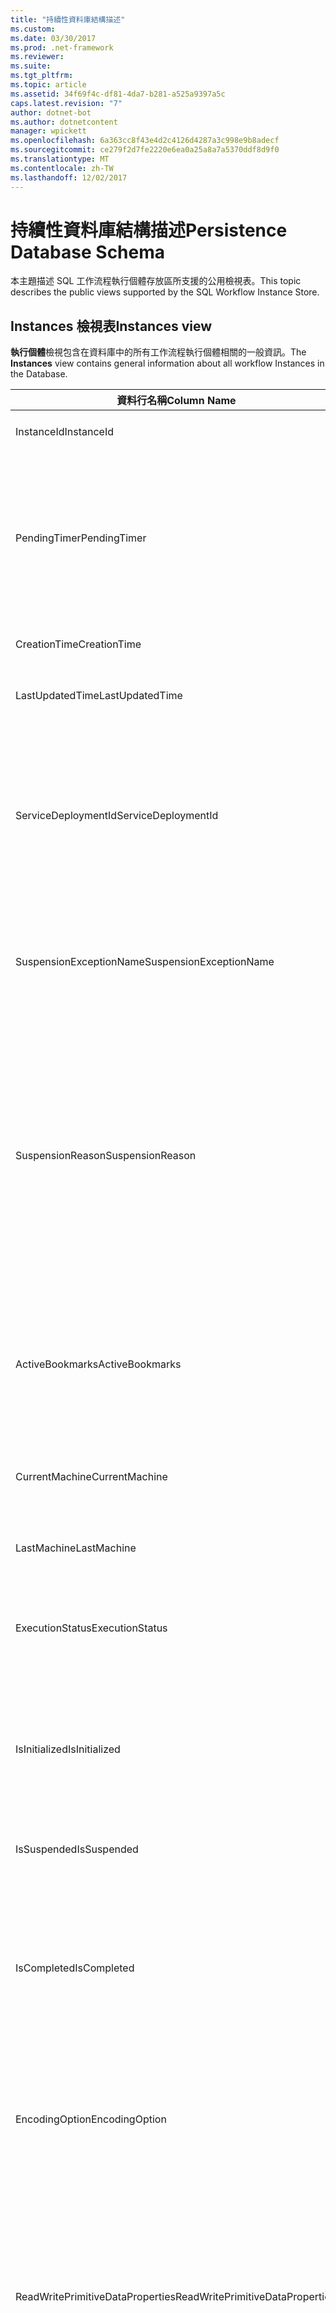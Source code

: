 ```yaml
---
title: "持續性資料庫結構描述"
ms.custom: 
ms.date: 03/30/2017
ms.prod: .net-framework
ms.reviewer: 
ms.suite: 
ms.tgt_pltfrm: 
ms.topic: article
ms.assetid: 34f69f4c-df81-4da7-b281-a525a9397a5c
caps.latest.revision: "7"
author: dotnet-bot
ms.author: dotnetcontent
manager: wpickett
ms.openlocfilehash: 6a363cc8f43e4d2c4126d4287a3c998e9b8adecf
ms.sourcegitcommit: ce279f2d7fe2220e6ea0a25a8a7a5370ddf8d9f0
ms.translationtype: MT
ms.contentlocale: zh-TW
ms.lasthandoff: 12/02/2017
---
```

# <a name="persistence-database-schema"></a><span data-ttu-id="b5f7c-102">持續性資料庫結構描述</span><span class="sxs-lookup"><span data-stu-id="b5f7c-102">Persistence Database Schema</span></span>
<span data-ttu-id="b5f7c-103">本主題描述 SQL 工作流程執行個體存放區所支援的公用檢視表。</span><span class="sxs-lookup"><span data-stu-id="b5f7c-103">This topic describes the public views supported by the SQL Workflow Instance Store.</span></span>  
  
## <a name="instances-view"></a><span data-ttu-id="b5f7c-104">Instances 檢視表</span><span class="sxs-lookup"><span data-stu-id="b5f7c-104">Instances view</span></span>  
 <span data-ttu-id="b5f7c-105">**執行個體**檢視包含在資料庫中的所有工作流程執行個體相關的一般資訊。</span><span class="sxs-lookup"><span data-stu-id="b5f7c-105">The **Instances** view contains general information about all workflow Instances in the Database.</span></span>  
  
|<span data-ttu-id="b5f7c-106">資料行名稱</span><span class="sxs-lookup"><span data-stu-id="b5f7c-106">Column Name</span></span>|<span data-ttu-id="b5f7c-107">資料行型別</span><span class="sxs-lookup"><span data-stu-id="b5f7c-107">Column Type</span></span>|<span data-ttu-id="b5f7c-108">描述</span><span class="sxs-lookup"><span data-stu-id="b5f7c-108">Description</span></span>|  
|-----------------|-----------------|-----------------|  
|<span data-ttu-id="b5f7c-109">InstanceId</span><span class="sxs-lookup"><span data-stu-id="b5f7c-109">InstanceId</span></span>|<span data-ttu-id="b5f7c-110">UniqueIdentifier</span><span class="sxs-lookup"><span data-stu-id="b5f7c-110">UniqueIdentifier</span></span>|<span data-ttu-id="b5f7c-111">工作流程執行個體的識別碼。</span><span class="sxs-lookup"><span data-stu-id="b5f7c-111">The ID of a workflow instance.</span></span>|  
|<span data-ttu-id="b5f7c-112">PendingTimer</span><span class="sxs-lookup"><span data-stu-id="b5f7c-112">PendingTimer</span></span>|<span data-ttu-id="b5f7c-113">DateTime</span><span class="sxs-lookup"><span data-stu-id="b5f7c-113">DateTime</span></span>|<span data-ttu-id="b5f7c-114">表示工作流程在 Delay 活動上遭到封鎖，將在計時器逾時後繼續執行。</span><span class="sxs-lookup"><span data-stu-id="b5f7c-114">Indicates that the workflow is blocked on a Delay activity and will be resumed after the timer expires.</span></span> <span data-ttu-id="b5f7c-115">如果工作流程未遭到封鎖，不需等候計時器逾時，此值可以是 null。</span><span class="sxs-lookup"><span data-stu-id="b5f7c-115">This value can be null if the workflow is not blocked waiting on a timer to expire.</span></span>|  
|<span data-ttu-id="b5f7c-116">CreationTime</span><span class="sxs-lookup"><span data-stu-id="b5f7c-116">CreationTime</span></span>|<span data-ttu-id="b5f7c-117">DateTime</span><span class="sxs-lookup"><span data-stu-id="b5f7c-117">DateTime</span></span>|<span data-ttu-id="b5f7c-118">表示建立工作流程的時間。</span><span class="sxs-lookup"><span data-stu-id="b5f7c-118">Indicates when the workflow was created.</span></span>|  
|<span data-ttu-id="b5f7c-119">LastUpdatedTime</span><span class="sxs-lookup"><span data-stu-id="b5f7c-119">LastUpdatedTime</span></span>|<span data-ttu-id="b5f7c-120">DateTime</span><span class="sxs-lookup"><span data-stu-id="b5f7c-120">DateTime</span></span>|<span data-ttu-id="b5f7c-121">表示上次工作流程保存到資料庫的時間。</span><span class="sxs-lookup"><span data-stu-id="b5f7c-121">Indicates the last time that the workflow was persisted to the database.</span></span>|  
|<span data-ttu-id="b5f7c-122">ServiceDeploymentId</span><span class="sxs-lookup"><span data-stu-id="b5f7c-122">ServiceDeploymentId</span></span>|<span data-ttu-id="b5f7c-123">BigInt</span><span class="sxs-lookup"><span data-stu-id="b5f7c-123">BigInt</span></span>|<span data-ttu-id="b5f7c-124">做為 [ServiceDeployments] 檢視表的外部索引鍵。</span><span class="sxs-lookup"><span data-stu-id="b5f7c-124">Acts as a foreign key to the [ServiceDeployments] view.</span></span> <span data-ttu-id="b5f7c-125">如果目前工作流程執行個體是 Web 主控服務的執行個體，則此資料行有值，否則設為 NULL。</span><span class="sxs-lookup"><span data-stu-id="b5f7c-125">If the current workflow instance is an instance of a web-hosted service, then this column has a value, otherwise it is set to NULL.</span></span>|  
|<span data-ttu-id="b5f7c-126">SuspensionExceptionName</span><span class="sxs-lookup"><span data-stu-id="b5f7c-126">SuspensionExceptionName</span></span>|<span data-ttu-id="b5f7c-127">Nvarchar(450)</span><span class="sxs-lookup"><span data-stu-id="b5f7c-127">Nvarchar(450)</span></span>|<span data-ttu-id="b5f7c-128">表示造成工作流程暫止的例外狀況類型 (例如 InvalidOperationException)。</span><span class="sxs-lookup"><span data-stu-id="b5f7c-128">Indicates the type of exception (e.g. InvalidOperationException) that caused the workflow to suspend.</span></span>|  
|<span data-ttu-id="b5f7c-129">SuspensionReason</span><span class="sxs-lookup"><span data-stu-id="b5f7c-129">SuspensionReason</span></span>|<span data-ttu-id="b5f7c-130">Nvarchar(max)</span><span class="sxs-lookup"><span data-stu-id="b5f7c-130">Nvarchar(max)</span></span>|<span data-ttu-id="b5f7c-131">表示工作流程執行個體暫止的原因。</span><span class="sxs-lookup"><span data-stu-id="b5f7c-131">Indicates why the Workflow Instance was suspended.</span></span> <span data-ttu-id="b5f7c-132">如果例外狀況造成工作流程暫止，則此資料行包含與例外狀況相關聯的訊息。</span><span class="sxs-lookup"><span data-stu-id="b5f7c-132">If an exception caused the instance to suspend, then this column contains the message associated with the exception.</span></span><br /><br /> <span data-ttu-id="b5f7c-133">如果執行個體是手動暫止，則此資料行包含使用者指定的暫止執行個體之原因。</span><span class="sxs-lookup"><span data-stu-id="b5f7c-133">If the instance was manually suspended, then this column contains the user-specified reason for suspending the instance.</span></span>|  
|<span data-ttu-id="b5f7c-134">ActiveBookmarks</span><span class="sxs-lookup"><span data-stu-id="b5f7c-134">ActiveBookmarks</span></span>|<span data-ttu-id="b5f7c-135">Nvarchar(max)</span><span class="sxs-lookup"><span data-stu-id="b5f7c-135">Nvarchar(max)</span></span>|<span data-ttu-id="b5f7c-136">如果工作流程執行個體閒置中，此屬性表示執行個體封鎖所在的書籤。</span><span class="sxs-lookup"><span data-stu-id="b5f7c-136">If the workflow Instance is Idle, this property indicates what bookmarks the instance is blocked on.</span></span> <span data-ttu-id="b5f7c-137">如果執行個體不是處於閒置狀態，則此資料行為 NULL。</span><span class="sxs-lookup"><span data-stu-id="b5f7c-137">If the Instance is not idle, then this column is NULL.</span></span>|  
|<span data-ttu-id="b5f7c-138">CurrentMachine</span><span class="sxs-lookup"><span data-stu-id="b5f7c-138">CurrentMachine</span></span>|<span data-ttu-id="b5f7c-139">Nvarchar(128)</span><span class="sxs-lookup"><span data-stu-id="b5f7c-139">Nvarchar(128)</span></span>|<span data-ttu-id="b5f7c-140">表示目前在記憶體中載入工作流程執行個體的電腦名稱。</span><span class="sxs-lookup"><span data-stu-id="b5f7c-140">Indicates the name of the computer currently has the workflow Instance loaded in memory.</span></span>|  
|<span data-ttu-id="b5f7c-141">LastMachine</span><span class="sxs-lookup"><span data-stu-id="b5f7c-141">LastMachine</span></span>|<span data-ttu-id="b5f7c-142">Nvarchar(450)</span><span class="sxs-lookup"><span data-stu-id="b5f7c-142">Nvarchar(450)</span></span>|<span data-ttu-id="b5f7c-143">表示載入工作流程執行個體的最後一部電腦。</span><span class="sxs-lookup"><span data-stu-id="b5f7c-143">Indicates the last computer that loaded the workflow instance.</span></span>|  
|<span data-ttu-id="b5f7c-144">ExecutionStatus</span><span class="sxs-lookup"><span data-stu-id="b5f7c-144">ExecutionStatus</span></span>|<span data-ttu-id="b5f7c-145">Nvarchar(450)</span><span class="sxs-lookup"><span data-stu-id="b5f7c-145">Nvarchar(450)</span></span>|<span data-ttu-id="b5f7c-146">表示工作流程的目前執行狀態。</span><span class="sxs-lookup"><span data-stu-id="b5f7c-146">Indicates the current execution state of the Workflow.</span></span> <span data-ttu-id="b5f7c-147">可能的狀態包含**執行**，**閒置**， **Closed**。</span><span class="sxs-lookup"><span data-stu-id="b5f7c-147">Possible states include **Executing**, **Idle**, **Closed**.</span></span>|  
|<span data-ttu-id="b5f7c-148">IsInitialized</span><span class="sxs-lookup"><span data-stu-id="b5f7c-148">IsInitialized</span></span>|<span data-ttu-id="b5f7c-149">位元</span><span class="sxs-lookup"><span data-stu-id="b5f7c-149">Bit</span></span>|<span data-ttu-id="b5f7c-150">表示工作流程執行個體是否已初始化。</span><span class="sxs-lookup"><span data-stu-id="b5f7c-150">Indicates whether the workflow instance has been initialized.</span></span> <span data-ttu-id="b5f7c-151">初始化的工作流程執行個體是至少已保存一次的工作流程執行個體。</span><span class="sxs-lookup"><span data-stu-id="b5f7c-151">An initialized workflow instance is a workflow instance that has been persisted at least once.</span></span>|  
|<span data-ttu-id="b5f7c-152">IsSuspended</span><span class="sxs-lookup"><span data-stu-id="b5f7c-152">IsSuspended</span></span>|<span data-ttu-id="b5f7c-153">位元</span><span class="sxs-lookup"><span data-stu-id="b5f7c-153">Bit</span></span>|<span data-ttu-id="b5f7c-154">表示工作流程執行個體是否已暫止。</span><span class="sxs-lookup"><span data-stu-id="b5f7c-154">Indicates whether the workflow instance has been suspended.</span></span>|  
|<span data-ttu-id="b5f7c-155">IsCompleted</span><span class="sxs-lookup"><span data-stu-id="b5f7c-155">IsCompleted</span></span>|<span data-ttu-id="b5f7c-156">位元</span><span class="sxs-lookup"><span data-stu-id="b5f7c-156">Bit</span></span>|<span data-ttu-id="b5f7c-157">表示工作流程執行個體是否已完成執行。</span><span class="sxs-lookup"><span data-stu-id="b5f7c-157">Indicates whether the Workflow Instance has finished executing.</span></span> <span data-ttu-id="b5f7c-158">**注意：** Iif **InstanceCompletionAction**屬性設定為**DeleteAll**，從在完成時檢視並移除執行個體。</span><span class="sxs-lookup"><span data-stu-id="b5f7c-158">**Note:**  Iif the **InstanceCompletionAction** property is set to **DeleteAll**, the instances are removed from the view upon completion.</span></span>|  
|<span data-ttu-id="b5f7c-159">EncodingOption</span><span class="sxs-lookup"><span data-stu-id="b5f7c-159">EncodingOption</span></span>|<span data-ttu-id="b5f7c-160">TinyInt</span><span class="sxs-lookup"><span data-stu-id="b5f7c-160">TinyInt</span></span>|<span data-ttu-id="b5f7c-161">描述用來序列化資料屬性的編碼方式。</span><span class="sxs-lookup"><span data-stu-id="b5f7c-161">Describes the encoding used to serialize the data properties.</span></span><br /><br /> <span data-ttu-id="b5f7c-162">-0 – 無編碼</span><span class="sxs-lookup"><span data-stu-id="b5f7c-162">-   0 – No encoding</span></span><br /><span data-ttu-id="b5f7c-163">-1 – GzipStream</span><span class="sxs-lookup"><span data-stu-id="b5f7c-163">-   1 – GzipStream</span></span>|  
|<span data-ttu-id="b5f7c-164">ReadWritePrimitiveDataProperties</span><span class="sxs-lookup"><span data-stu-id="b5f7c-164">ReadWritePrimitiveDataProperties</span></span>|<span data-ttu-id="b5f7c-165">Varbinary(max)</span><span class="sxs-lookup"><span data-stu-id="b5f7c-165">Varbinary(max)</span></span>|<span data-ttu-id="b5f7c-166">包含的序列化執行個體資料屬性將在執行個體載入時提供回到工作流程執行階段。</span><span class="sxs-lookup"><span data-stu-id="b5f7c-166">Contains serialized instance data properties that will be provided back to the workflow Runtime when the instance is loaded.</span></span><br /><br /> <span data-ttu-id="b5f7c-167">每個基本屬性都是原生 CLR 類型，這表示不需要特殊組件還原序列化 Blob。</span><span class="sxs-lookup"><span data-stu-id="b5f7c-167">Each primitive property is a native CLR type, which means that no special assemblies are needed to deserialize the blob.</span></span>|  
|<span data-ttu-id="b5f7c-168">WriteOnlyPrimitiveDataProperties</span><span class="sxs-lookup"><span data-stu-id="b5f7c-168">WriteOnlyPrimitiveDataProperties</span></span>|<span data-ttu-id="b5f7c-169">Varbinary(max)</span><span class="sxs-lookup"><span data-stu-id="b5f7c-169">Varbinary(max)</span></span>|<span data-ttu-id="b5f7c-170">包含的序列化執行個體資料屬性在執行個體載入時不會提供回到工作流程執行階段。</span><span class="sxs-lookup"><span data-stu-id="b5f7c-170">Contains serialized instance data properties that are not provided back to the workflow runtime when the instance is loaded.</span></span><br /><br /> <span data-ttu-id="b5f7c-171">每個基本屬性都是原生 CLR 類型，這表示不需要特殊組件還原序列化 Blob。</span><span class="sxs-lookup"><span data-stu-id="b5f7c-171">Each primitive property is a native CLR type, which means that no special assemblies are needed to deserialize the blob.</span></span>|  
|<span data-ttu-id="b5f7c-172">ReadWriteComplexDataProperties</span><span class="sxs-lookup"><span data-stu-id="b5f7c-172">ReadWriteComplexDataProperties</span></span>|<span data-ttu-id="b5f7c-173">Varbinary(max)</span><span class="sxs-lookup"><span data-stu-id="b5f7c-173">Varbinary(max)</span></span>|<span data-ttu-id="b5f7c-174">包含的序列化執行個體資料屬性將在執行個體載入時提供回到工作流程執行階段。</span><span class="sxs-lookup"><span data-stu-id="b5f7c-174">Contains serialized instance data properties that will be provided back to the workflow runtime when the instance is loaded.</span></span><br /><br /> <span data-ttu-id="b5f7c-175">還原序列化程式需要此 Blob 中所儲存之所有物件類型的知識。</span><span class="sxs-lookup"><span data-stu-id="b5f7c-175">A deserializer would require knowledge of all object types stored in this blob.</span></span>|  
|<span data-ttu-id="b5f7c-176">WriteOnlyComplexDataProperties</span><span class="sxs-lookup"><span data-stu-id="b5f7c-176">WriteOnlyComplexDataProperties</span></span>|<span data-ttu-id="b5f7c-177">Varbinary(max)</span><span class="sxs-lookup"><span data-stu-id="b5f7c-177">Varbinary(max)</span></span>|<span data-ttu-id="b5f7c-178">包含的序列化執行個體資料屬性在執行個體載入時不會提供回到工作流程執行階段。</span><span class="sxs-lookup"><span data-stu-id="b5f7c-178">Contains serialized instance data properties that are not provided back to the workflow runtime when the instance is loaded.</span></span><br /><br /> <span data-ttu-id="b5f7c-179">還原序列化程式需要此 Blob 中所儲存之所有物件類型的知識。</span><span class="sxs-lookup"><span data-stu-id="b5f7c-179">A deserializer would require knowledge of all object types stored in this blob.</span></span>|  
|<span data-ttu-id="b5f7c-180">IdentityName</span><span class="sxs-lookup"><span data-stu-id="b5f7c-180">IdentityName</span></span>|<span data-ttu-id="b5f7c-181">Nvarchar(max)</span><span class="sxs-lookup"><span data-stu-id="b5f7c-181">Nvarchar(max)</span></span>|<span data-ttu-id="b5f7c-182">工作流程定義的名稱。</span><span class="sxs-lookup"><span data-stu-id="b5f7c-182">The name of the workflow definition.</span></span>|  
|<span data-ttu-id="b5f7c-183">IdentityPackage</span><span class="sxs-lookup"><span data-stu-id="b5f7c-183">IdentityPackage</span></span>|<span data-ttu-id="b5f7c-184">Nvarchar(max)</span><span class="sxs-lookup"><span data-stu-id="b5f7c-184">Nvarchar(max)</span></span>|<span data-ttu-id="b5f7c-185">建立工作流程時指定的封裝資訊 (例如組件名稱)。</span><span class="sxs-lookup"><span data-stu-id="b5f7c-185">The package information given when the workflow was created (such as the assembly name).</span></span>|  
|<span data-ttu-id="b5f7c-186">組建</span><span class="sxs-lookup"><span data-stu-id="b5f7c-186">Build</span></span>|<span data-ttu-id="b5f7c-187">BigInt</span><span class="sxs-lookup"><span data-stu-id="b5f7c-187">BigInt</span></span>|<span data-ttu-id="b5f7c-188">工作流程版本的組建編號。</span><span class="sxs-lookup"><span data-stu-id="b5f7c-188">The build number of the workflow version.</span></span>|  
|<span data-ttu-id="b5f7c-189">主要</span><span class="sxs-lookup"><span data-stu-id="b5f7c-189">Major</span></span>|<span data-ttu-id="b5f7c-190">BigInt</span><span class="sxs-lookup"><span data-stu-id="b5f7c-190">BigInt</span></span>|<span data-ttu-id="b5f7c-191">工作流程版本的主要編號。</span><span class="sxs-lookup"><span data-stu-id="b5f7c-191">The major number of the workflow version.</span></span>|  
|<span data-ttu-id="b5f7c-192">次要</span><span class="sxs-lookup"><span data-stu-id="b5f7c-192">Minor</span></span>|<span data-ttu-id="b5f7c-193">BigInt</span><span class="sxs-lookup"><span data-stu-id="b5f7c-193">BigInt</span></span>|<span data-ttu-id="b5f7c-194">工作流程版本的次要編號。</span><span class="sxs-lookup"><span data-stu-id="b5f7c-194">The minor number of the workflow version.</span></span>|  
|<span data-ttu-id="b5f7c-195">修訂</span><span class="sxs-lookup"><span data-stu-id="b5f7c-195">Revision</span></span>|<span data-ttu-id="b5f7c-196">BigInt</span><span class="sxs-lookup"><span data-stu-id="b5f7c-196">BigInt</span></span>|<span data-ttu-id="b5f7c-197">工作流程版本的修訂編號。</span><span class="sxs-lookup"><span data-stu-id="b5f7c-197">The revision number of the workflow version.</span></span>|  
  
> [!CAUTION]
>  <span data-ttu-id="b5f7c-198">**執行個體**檢視也包含 Delete 觸發程序。</span><span class="sxs-lookup"><span data-stu-id="b5f7c-198">The **Instances** view also contains a Delete trigger.</span></span> <span data-ttu-id="b5f7c-199">具有適當權限的使用者可以對此檢視表執行 Delete 陳述式，從資料庫強制移除工作流程執行個體。</span><span class="sxs-lookup"><span data-stu-id="b5f7c-199">Users with the appropriate permissions can execute delete statements against this view that will forcefully remove workflow Instances from the Database.</span></span> <span data-ttu-id="b5f7c-200">直接從檢視表刪除，建議只當做最後手段，因為刪除工作流程執行階段底下的執行個體會造成非預期的結果。</span><span class="sxs-lookup"><span data-stu-id="b5f7c-200">We recommend deleting directly from the view only as a last resort because deleting an instance from underneath the workflow runtime could result in unintended consequences.</span></span> <span data-ttu-id="b5f7c-201">請改用工作流程執行個體管理端點，讓工作流程執行階段結束執行個體。</span><span class="sxs-lookup"><span data-stu-id="b5f7c-201">Instead, use the Workflow Instance Management Endpoint to have the workflow runtime terminate the instance.</span></span> <span data-ttu-id="b5f7c-202">如果您想要從檢視表刪除大量執行個體，請確認沒有使用中的執行階段正在操作這些執行個體。</span><span class="sxs-lookup"><span data-stu-id="b5f7c-202">If you want to delete a large number of Instances from the view, make sure there are no active runtimes that could be operating on these instances.</span></span>  
  
## <a name="servicedeployments-view"></a><span data-ttu-id="b5f7c-203">ServiceDeployments 檢視表</span><span class="sxs-lookup"><span data-stu-id="b5f7c-203">ServiceDeployments view</span></span>  
 <span data-ttu-id="b5f7c-204">**ServiceDeployments**檢視包含所有的 Web 部署資訊 (IIS / WAS) 裝載工作流程服務。</span><span class="sxs-lookup"><span data-stu-id="b5f7c-204">The **ServiceDeployments** view contains deployment information for all Web (IIS/WAS) hosted workflow services.</span></span> <span data-ttu-id="b5f7c-205">屬於 Web 主控每個工作流程執行個體會包含**ServiceDeploymentId**參考此檢視中的資料列。</span><span class="sxs-lookup"><span data-stu-id="b5f7c-205">Each workflow instance that is Web-hosted will contain a **ServiceDeploymentId** that refers to a row in this view.</span></span>  
  
|<span data-ttu-id="b5f7c-206">資料行名稱</span><span class="sxs-lookup"><span data-stu-id="b5f7c-206">Column Name</span></span>|<span data-ttu-id="b5f7c-207">資料行型別</span><span class="sxs-lookup"><span data-stu-id="b5f7c-207">Column Type</span></span>|<span data-ttu-id="b5f7c-208">描述</span><span class="sxs-lookup"><span data-stu-id="b5f7c-208">Description</span></span>|  
|-----------------|-----------------|-----------------|  
|<span data-ttu-id="b5f7c-209">ServiceDeploymentId</span><span class="sxs-lookup"><span data-stu-id="b5f7c-209">ServiceDeploymentId</span></span>|<span data-ttu-id="b5f7c-210">BigInt</span><span class="sxs-lookup"><span data-stu-id="b5f7c-210">BigInt</span></span>|<span data-ttu-id="b5f7c-211">此檢視表的主索引鍵。</span><span class="sxs-lookup"><span data-stu-id="b5f7c-211">The primary key for this view.</span></span>|  
|<span data-ttu-id="b5f7c-212">SiteName</span><span class="sxs-lookup"><span data-stu-id="b5f7c-212">SiteName</span></span>|<span data-ttu-id="b5f7c-213">Nvarchar(max)</span><span class="sxs-lookup"><span data-stu-id="b5f7c-213">Nvarchar(max)</span></span>|<span data-ttu-id="b5f7c-214">表示包含工作流程服務的網站名稱 (例如**Default Web Site**)。</span><span class="sxs-lookup"><span data-stu-id="b5f7c-214">Represents the name of the site that contains the workflow service (e.g. **Default Web Site**).</span></span>|  
|<span data-ttu-id="b5f7c-215">RelativeServicePath</span><span class="sxs-lookup"><span data-stu-id="b5f7c-215">RelativeServicePath</span></span>|<span data-ttu-id="b5f7c-216">Nvarchar(max)</span><span class="sxs-lookup"><span data-stu-id="b5f7c-216">Nvarchar(max)</span></span>|<span data-ttu-id="b5f7c-217">代表相對於指向工作流程服務之網站的虛擬路徑 </span><span class="sxs-lookup"><span data-stu-id="b5f7c-217">Represents the virtual path relative to the site that points to the workflow service.</span></span> <span data-ttu-id="b5f7c-218">（例如： **/app1/PurchaseOrderService.svc**)。</span><span class="sxs-lookup"><span data-stu-id="b5f7c-218">(e.g.  **/app1/PurchaseOrderService.svc**).</span></span>|  
|<span data-ttu-id="b5f7c-219">RelativeApplicationPath</span><span class="sxs-lookup"><span data-stu-id="b5f7c-219">RelativeApplicationPath</span></span>|<span data-ttu-id="b5f7c-220">Nvarchar(max)</span><span class="sxs-lookup"><span data-stu-id="b5f7c-220">Nvarchar(max)</span></span>|<span data-ttu-id="b5f7c-221">代表相對於指向包含工作流程服務之應用程式的網站的虛擬路徑 </span><span class="sxs-lookup"><span data-stu-id="b5f7c-221">Represents the virtual path relative to the site that points to an application that contains the workflow service.</span></span> <span data-ttu-id="b5f7c-222">(例如**/app1**)。</span><span class="sxs-lookup"><span data-stu-id="b5f7c-222">(e.g. **/app1**).</span></span>|  
|<span data-ttu-id="b5f7c-223">ServiceName</span><span class="sxs-lookup"><span data-stu-id="b5f7c-223">ServiceName</span></span>|<span data-ttu-id="b5f7c-224">Nvarchar(max)</span><span class="sxs-lookup"><span data-stu-id="b5f7c-224">Nvarchar(max)</span></span>|<span data-ttu-id="b5f7c-225">代表工作流程服務的名稱 </span><span class="sxs-lookup"><span data-stu-id="b5f7c-225">Represents the name of the workflow Service.</span></span> <span data-ttu-id="b5f7c-226">(例如**PurchaseOrderService**)。</span><span class="sxs-lookup"><span data-stu-id="b5f7c-226">(e.g. **PurchaseOrderService**).</span></span>|  
|<span data-ttu-id="b5f7c-227">ServiceNamespace</span><span class="sxs-lookup"><span data-stu-id="b5f7c-227">ServiceNamespace</span></span>|<span data-ttu-id="b5f7c-228">Nvarchar(max)</span><span class="sxs-lookup"><span data-stu-id="b5f7c-228">Nvarchar(max)</span></span>|<span data-ttu-id="b5f7c-229">代表工作流程服務的命名空間 </span><span class="sxs-lookup"><span data-stu-id="b5f7c-229">Represents the namespace of the workflow Service.</span></span> <span data-ttu-id="b5f7c-230">(例如**MyCompany**)。</span><span class="sxs-lookup"><span data-stu-id="b5f7c-230">(e.g. **MyCompany**).</span></span>|  
  
 <span data-ttu-id="b5f7c-231">ServiceDeployments 檢視表也包含 Delete 觸發程序。</span><span class="sxs-lookup"><span data-stu-id="b5f7c-231">The ServiceDeployments View also contains a Delete trigger.</span></span> <span data-ttu-id="b5f7c-232">具有適當權限的使用者可以對此檢視表執行 Delete 陳述式，從資料庫移除 ServiceDeployment 項目。</span><span class="sxs-lookup"><span data-stu-id="b5f7c-232">Users with the appropriate permissions can execute delete statements against this view to remove ServiceDeployment entries from the Database.</span></span> <span data-ttu-id="b5f7c-233">請注意：</span><span class="sxs-lookup"><span data-stu-id="b5f7c-233">Note that:</span></span>  
  
1.  <span data-ttu-id="b5f7c-234">從這個檢視表刪除項目會耗用大量成本，因為在執行這項作業之前整個資料庫必須鎖定，</span><span class="sxs-lookup"><span data-stu-id="b5f7c-234">Deleting entries from this view is costly since the entire Database must be locked prior to performing this operation.</span></span> <span data-ttu-id="b5f7c-235">以避免工作流程執行個體可能參考不存在之 ServiceDeployment 項目的狀況。</span><span class="sxs-lookup"><span data-stu-id="b5f7c-235">This is necessary to avoid the scenario where a workflow Instance could refer to a non-existent ServiceDeployment entry.</span></span> <span data-ttu-id="b5f7c-236">只在停機 / 維護時段，才從此檢視表刪除。</span><span class="sxs-lookup"><span data-stu-id="b5f7c-236">Delete from this view only during down times / maintenance windows.</span></span>  
  
2.  <span data-ttu-id="b5f7c-237">任何嘗試刪除的項目中參考的 ServiceDeployment 資料列**執行個體**檢視將會導致任何作業。</span><span class="sxs-lookup"><span data-stu-id="b5f7c-237">Any attempt to delete a ServiceDeployment row which is referenced to by entries in the **Instances** view will result in a no-op.</span></span> <span data-ttu-id="b5f7c-238">您只能刪除零參考的 ServiceDeployment 資料列。</span><span class="sxs-lookup"><span data-stu-id="b5f7c-238">You can only delete ServiceDeployment rows with zero references.</span></span>  
  
## <a name="instancepromotedproperties-view"></a><span data-ttu-id="b5f7c-239">InstancePromotedProperties 檢視表</span><span class="sxs-lookup"><span data-stu-id="b5f7c-239">InstancePromotedProperties view</span></span>  
 <span data-ttu-id="b5f7c-240">**InstancePromotedProperties**檢視包含所有升級屬性所指定的使用者資訊。</span><span class="sxs-lookup"><span data-stu-id="b5f7c-240">The **InstancePromotedProperties** view contains information for all the promoted properties that are specified by the user.</span></span> <span data-ttu-id="b5f7c-241">已提升的屬性是做為第一級屬性，供使用者用於查詢以擷取執行個體。</span><span class="sxs-lookup"><span data-stu-id="b5f7c-241">A promoted property functions as a first-class property, which a user can use in queries to retrieve instances.</span></span>  <span data-ttu-id="b5f7c-242">例如，使用者可以加入 PurchaseOrder 提升，永遠都會儲存在訂單成本**Value1**資料行。</span><span class="sxs-lookup"><span data-stu-id="b5f7c-242">For example, a user could add a PurchaseOrder promotion which always stores the cost of an order in the **Value1** column.</span></span> <span data-ttu-id="b5f7c-243">這可讓使用者查詢成本超過特定值的所有採購單。</span><span class="sxs-lookup"><span data-stu-id="b5f7c-243">This would enable a user to query for all purchase orders whose cost exceeds a certain value.</span></span>  
  
|<span data-ttu-id="b5f7c-244">資料行型別</span><span class="sxs-lookup"><span data-stu-id="b5f7c-244">Column Type</span></span>|<span data-ttu-id="b5f7c-245">資料行型別</span><span class="sxs-lookup"><span data-stu-id="b5f7c-245">Column Type</span></span>|<span data-ttu-id="b5f7c-246">描述</span><span class="sxs-lookup"><span data-stu-id="b5f7c-246">Description</span></span>|  
|-|-|-|  
|<span data-ttu-id="b5f7c-247">InstanceId</span><span class="sxs-lookup"><span data-stu-id="b5f7c-247">InstanceId</span></span>|<span data-ttu-id="b5f7c-248">UniqueIdentifier</span><span class="sxs-lookup"><span data-stu-id="b5f7c-248">UniqueIdentifier</span></span>|<span data-ttu-id="b5f7c-249">工作流程執行個體的識別碼。</span><span class="sxs-lookup"><span data-stu-id="b5f7c-249">The ID of the Workflow Instance</span></span>|  
|<span data-ttu-id="b5f7c-250">EncodingOption</span><span class="sxs-lookup"><span data-stu-id="b5f7c-250">EncodingOption</span></span>|<span data-ttu-id="b5f7c-251">TinyInt</span><span class="sxs-lookup"><span data-stu-id="b5f7c-251">TinyInt</span></span>|<span data-ttu-id="b5f7c-252">描述用來序列化已提升之二進位屬性的編碼方式。</span><span class="sxs-lookup"><span data-stu-id="b5f7c-252">Describes the encoding used to serialize the promoted binary properties.</span></span><br /><br /> <span data-ttu-id="b5f7c-253">-0 – 無編碼</span><span class="sxs-lookup"><span data-stu-id="b5f7c-253">-   0 – No encoding</span></span><br /><span data-ttu-id="b5f7c-254">-1 – GZipStream</span><span class="sxs-lookup"><span data-stu-id="b5f7c-254">-   1 – GZipStream</span></span>|  
|<span data-ttu-id="b5f7c-255">PromotionName</span><span class="sxs-lookup"><span data-stu-id="b5f7c-255">PromotionName</span></span>|<span data-ttu-id="b5f7c-256">Nvarchar(400)</span><span class="sxs-lookup"><span data-stu-id="b5f7c-256">Nvarchar(400)</span></span>|<span data-ttu-id="b5f7c-257">與此執行個體相關聯之提升的名稱。</span><span class="sxs-lookup"><span data-stu-id="b5f7c-257">The name of the Promotion associated with this instance.</span></span> <span data-ttu-id="b5f7c-258">在此資料行中加入泛型資料行內容需要有 PromotionName。</span><span class="sxs-lookup"><span data-stu-id="b5f7c-258">The PromotionName is needed to add context to the generic columns in this row.</span></span><br /><br /> <span data-ttu-id="b5f7c-259">例如，PurchaseOrder 的 PromotionName 可以表示 Value1 包含訂單成本、Value2 包含下訂單的客戶名稱、Value 3 包含客戶地址等等。</span><span class="sxs-lookup"><span data-stu-id="b5f7c-259">For example, a PromotionName of PurchaseOrder could indicate that Value1 contains the cost of the order, Value2 contains the name of the customer who placed the order, Value 3 contains the address of the customer, and so on.</span></span>|  
|<span data-ttu-id="b5f7c-260">Value[1-32]</span><span class="sxs-lookup"><span data-stu-id="b5f7c-260">Value[1-32]</span></span>|<span data-ttu-id="b5f7c-261">SqlVariant</span><span class="sxs-lookup"><span data-stu-id="b5f7c-261">SqlVariant</span></span>|<span data-ttu-id="b5f7c-262">Value[1-32] 包含可儲存在 SqlVariant 資料行中的值。</span><span class="sxs-lookup"><span data-stu-id="b5f7c-262">Value[1-32] contains values that can be stored in a SqlVariant column.</span></span> <span data-ttu-id="b5f7c-263">單一提升不可包含超過 32 個 SqlVariants。</span><span class="sxs-lookup"><span data-stu-id="b5f7c-263">A single promotion cannot contain more than 32 SqlVariants.</span></span>|  
|<span data-ttu-id="b5f7c-264">Value[33-64]</span><span class="sxs-lookup"><span data-stu-id="b5f7c-264">Value[33-64]</span></span>|<span data-ttu-id="b5f7c-265">Varbinary(max)</span><span class="sxs-lookup"><span data-stu-id="b5f7c-265">Varbinary(max)</span></span>|<span data-ttu-id="b5f7c-266">Value[33-64] 包含序列化值。例如，Value33 可以包含採購項目的 JPEG。</span><span class="sxs-lookup"><span data-stu-id="b5f7c-266">Value[33-64] contains serialized values.For instance, Value33 could contain a JPEG of an item being purchased.</span></span> <span data-ttu-id="b5f7c-267">單一提升不可包含超過 32 個二進位屬性。</span><span class="sxs-lookup"><span data-stu-id="b5f7c-267">A single promotion cannot contain more than 32 binary properties</span></span>|  
  
 <span data-ttu-id="b5f7c-268">InstancePromotedProperties 檢視表為結構描述繫結，這表示使用者可以加入一個或多個資料行的索引，以便對此檢視表最佳化查詢。</span><span class="sxs-lookup"><span data-stu-id="b5f7c-268">The InstancePromotedProperties view is schema bound, which means that users can add indices on one or more columns in order to optimize queries against this view.</span></span>  
  
> [!NOTE]
>  <span data-ttu-id="b5f7c-269">索引檢視表需要更多儲存空間，而增加額外的處理負擔。</span><span class="sxs-lookup"><span data-stu-id="b5f7c-269">An indexed view requires more storage and adds additional processing overhead.</span></span> <span data-ttu-id="b5f7c-270">請參閱[改善效能與 SQL Server 2008 索引檢視表](http://go.microsoft.com/fwlink/?LinkId=179529)如需詳細資訊。</span><span class="sxs-lookup"><span data-stu-id="b5f7c-270">Please refer to [Improving Performance with SQL Server 2008 Indexed Views](http://go.microsoft.com/fwlink/?LinkId=179529) for more information.</span></span>
